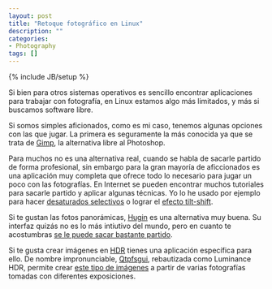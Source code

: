 ```yaml
---
layout: post
title: "Retoque fotográfico en Linux"
description: ""
categories: 
- Photography
tags: []
---
```

{% include JB/setup %}

Si bien para otros sistemas operativos es sencillo encontrar aplicaciones para trabajar con fotografía, en Linux estamos algo más limitados, y más si buscamos software libre.

Si somos simples aficionados, como es mi caso, tenemos algunas opciones con las que jugar. La primera es seguramente la más conocida ya que se trata de [Gimp](http://www.gimp.org/), la alternativa libre al Photoshop. 

Para muchos no es una alternativa real, cuando se habla de sacarle partido de forma profesional, sin embargo para la gran mayoría de aficcionados es una aplicación muy completa que ofrece todo lo necesario para jugar un poco con las fotografías. En Internet se pueden encontrar muchos tutoriales para sacarle partido y aplicar algunas técnicas. Yo lo he usado por ejemplo para hacer [desaturados selectivos](https://www.flickr.com/photos/psanxiao/4952197756/in/set-72157611283110224/) o lograr el [efecto tilt-shift](https://www.flickr.com/photos/psanxiao/6634200683/in/set-72157628713516777).

Si te gustan las fotos panorámicas, [Hugin](http://hugin.sourceforge.net/) es una alternativa muy buena. Su interfaz quizás no es lo más intiutivo del mundo, pero en cuanto te acostumbras [se le puede sacar bastante partido](https://www.flickr.com/photos/psanxiao/sets/72157626410982462/).

Si te gusta crear imágenes en [HDR](http://es.wikipedia.org/wiki/High_dynamic_range) tienes una aplicación específica para ello. De nombre impronunciable, [Qtpfsgui](http://qtpfsgui.sourceforge.net/), rebautizada como Luminance HDR, permite crear [este tipo de imágenes](https://www.flickr.com/photos/psanxiao/sets/72157635272455849/) a partir de varias fotografías tomadas con diferentes exposiciones.

